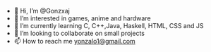 - 👋 Hi, I’m @Gonzxaj
- 👀 I’m interested in games, anime and hardware
- 🌱 I’m currently learning C, C++,Java, Haskell, HTML, CSS and JS
- 💞️ I’m looking to collaborate on small projects
- 📫 How to reach me yonzalo1@gmail.com

